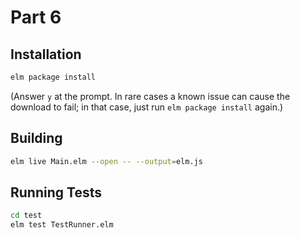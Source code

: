 Part 6
======

## Installation

```bash
elm package install
```

(Answer `y` at the prompt. In rare cases a known issue can cause the download
to fail; in that case, just run `elm package install` again.)

## Building

```bash
elm live Main.elm --open -- --output=elm.js
```

## Running Tests

```bash
cd test
elm test TestRunner.elm
```
